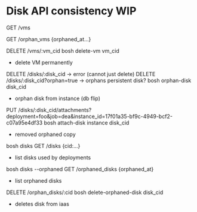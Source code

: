 # Disk API consistency WIP

GET /vms

GET /orphan_vms
{orphaned_at...}

DELETE /vms/:vm_cid
bosh delete-vm vm_cid
- delete VM permanently

DELETE /disks/:disk_cid -> error (cannot just delete)
DELETE /disks/:disk_cid?orphan=true -> orphans persistent disk?
bosh orphan-disk disk_cid
- orphan disk from instance (db flip)

PUT /disks/:disk_cid/attachments?deployment=foo&job=dea&instance_id=17f01a35-bf9c-4949-bcf2-c07a95e4df33
bosh attach-disk instance disk_cid
- removed orphaned copy

bosh disks
GET /disks
{cid:...}
- list disks used by deployments

bosh disks --orphaned
GET /orphaned_disks
{orphaned_at}
- list orphaned disks

DELETE /orphan_disks/:cid
bosh delete-orphaned-disk disk_cid
- deletes disk from iaas
